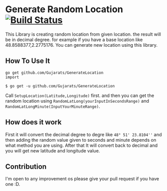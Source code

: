 # Generate Random Location [![Build Status](https://secure.travis-ci.org/Gujarats/GenerateLocation.png)](http://travis-ci.org/Gujarats/GenerateLocation)
This Library is creating random location from given location. the result will be in decimal degree.
for example if you have a base location like 48.8588377,2.2775176. You can generate new location using this library.

## How To Use It
`go get github.com/Gujarats/GenerateLocation` <br>
`import ` <br>

```shell
$ go get -u github.com/Gujarats/GenerateLocation
```

Call ``SetupLocation(Latitude,Longitude)`` first. and then you can get the random location using
`RandomLatLong(yourInputInSecondsRange)` and `RandomLatLongMinute(InputYourMinuteRange)`.

## How does it work
First it will convert the decimal degree to degre like `48° 51' 23.8104''` and then adding the random value given to seconds and minute depends on what method you are using. After that It will convert back to decimal and you will get new latitude and longitude value.

## Contribution
I'm open to any improvement os please give your pull request if you have one :D.
